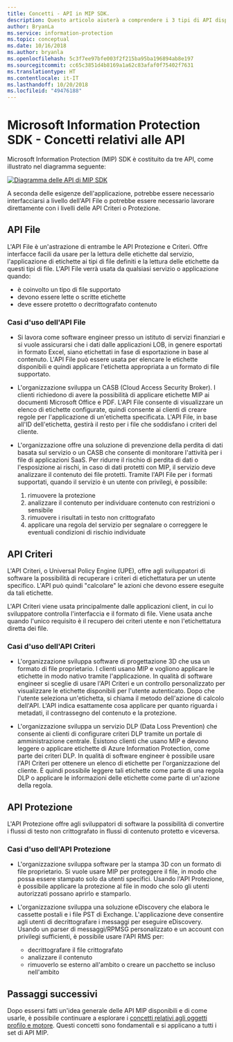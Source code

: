 ```yaml
---
title: Concetti - API in MIP SDK.
description: Questo articolo aiuterà a comprendere i 3 tipi di API disponibili in MIP SDK, le relazioni esistenti tra loro e i casi d'uso per ognuna.
author: BryanLa
ms.service: information-protection
ms.topic: conceptual
ms.date: 10/16/2018
ms.author: bryanla
ms.openlocfilehash: 5c3f7ee97bfe003f2f215ba95ba196894ab8e197
ms.sourcegitcommit: cc65c3851d4b8169a1a62c83afaf0f75402f7631
ms.translationtype: HT
ms.contentlocale: it-IT
ms.lasthandoff: 10/20/2018
ms.locfileid: "49476188"
---
```

# <a name="microsoft-information-protection-sdk---api-concepts"></a>Microsoft Information Protection SDK - Concetti relativi alle API

Microsoft Information Protection (MIP) SDK è costituito da tre API, come illustrato nel diagramma seguente:

[![Diagramma delle API di MIP SDK](media/concept-apis-use-cases/mip-sdk-components.png)](media/concept-apis-use-cases/mip-sdk-components.png#lightbox)

A seconda delle esigenze dell'applicazione, potrebbe essere necessario interfacciarsi a livello dell'API File o potrebbe essere necessario lavorare direttamente con i livelli delle API Criteri o Protezione.

## <a name="file-api"></a>API File

L'API File è un'astrazione di entrambe le API Protezione e Criteri. Offre interfacce facili da usare per la lettura delle etichette dal servizio, l'applicazione di etichette ai tipi di file definiti e la lettura delle etichette da questi tipi di file. L'API File verrà usata da qualsiasi servizio o applicazione quando:

- è coinvolto un tipo di file supportato
- devono essere lette o scritte etichette
- deve essere protetto o decrittografato contenuto

### <a name="file-api-use-cases"></a>Casi d'uso dell'API File

- Si lavora come software engineer presso un istituto di servizi finanziari e si vuole assicurarsi che i dati dalle applicazioni LOB, in genere esportati in formato Excel, siano etichettati in fase di esportazione in base al contenuto. L'API File può essere usata per elencare le etichette disponibili e quindi applicare l'etichetta appropriata a un formato di file supportato.

- L'organizzazione sviluppa un CASB (Cloud Access Security Broker). I clienti richiedono di avere la possibilità di applicare etichette MIP ai documenti Microsoft Office e PDF. L'API File consente di visualizzare un elenco di etichette configurate, quindi consente ai clienti di creare regole per l'applicazione di un'etichetta specificata. L'API File, in base all'ID dell'etichetta, gestirà il resto per i file che soddisfano i criteri del cliente.

- L'organizzazione offre una soluzione di prevenzione della perdita di dati basata sul servizio o un CASB che consente di monitorare l'attività per i file di applicazioni SaaS. Per ridurre il rischio di perdita di dati o l'esposizione ai rischi, in caso di dati protetti con MIP, il servizio deve analizzare il contenuto dei file protetti. Tramite l'API File per i formati supportati, quando il servizio è un utente con privilegi, è possibile:

  1. rimuovere la protezione
  2. analizzare il contenuto per individuare contenuto con restrizioni o sensibile
  3. rimuovere i risultati in testo non crittografato
  4. applicare una regola del servizio per segnalare o correggere le eventuali condizioni di rischio individuate

## <a name="policy-api"></a>API Criteri

L'API Criteri, o Universal Policy Engine (UPE), offre agli sviluppatori di software la possibilità di recuperare i criteri di etichettatura per un utente specifico. L'API può quindi "calcolare" le azioni che devono essere eseguite da tali etichette.

L'API Criteri viene usata principalmente dalle applicazioni client, in cui lo sviluppatore controlla l'interfaccia e il formato di file. Viene usata anche quando l'unico requisito è il recupero dei criteri utente e non l'etichettatura diretta dei file. 

### <a name="policy-api-use-cases"></a>Casi d'uso dell'API Criteri

- L'organizzazione sviluppa software di progettazione 3D che usa un formato di file proprietario. I clienti usano MIP e vogliono applicare le etichette in modo nativo tramite l'applicazione. In qualità di software engineer si sceglie di usare l'API Criteri e un controllo personalizzato per visualizzare le etichette disponibili per l'utente autenticato. Dopo che l'utente seleziona un'etichetta, si chiama il metodo dell'azione di calcolo dell'API. L'API indica esattamente cosa applicare per quanto riguarda i metadati, il contrassegno del contenuto e la protezione.

- L'organizzazione sviluppa un servizio DLP (Data Loss Prevention) che consente ai clienti di configurare criteri DLP tramite un portale di amministrazione centrale. Esistono clienti che usano MIP e devono leggere o applicare etichette di Azure Information Protection, come parte dei criteri DLP. In qualità di software engineer è possibile usare l'API Criteri per ottenere un elenco di etichette per l'organizzazione del cliente. È quindi possibile leggere tali etichette come parte di una regola DLP o applicare le informazioni delle etichette come parte di un'azione della regola.

## <a name="protection-api"></a>API Protezione

L'API Protezione offre agli sviluppatori di software la possibilità di convertire i flussi di testo non crittografato in flussi di contenuto protetto e viceversa.

### <a name="protection-api-use-cases"></a>Casi d'uso dell'API Protezione

- L'organizzazione sviluppa software per la stampa 3D con un formato di file proprietario. Si vuole usare MIP per proteggere il file, in modo che possa essere stampato solo da utenti specifici. Usando l'API Protezione, è possibile applicare la protezione al file in modo che solo gli utenti autorizzati possano aprirlo e stamparlo. 

- L'organizzazione sviluppa una soluzione eDiscovery che elabora le cassette postali e i file PST di Exchange. L'applicazione deve consentire agli utenti di decrittografare i messaggi per eseguire eDiscovery. Usando un parser di messaggi/RPMSG personalizzato e un account con privilegi sufficienti, è possibile usare l'API RMS per:
  - decrittografare il file crittografato
  - analizzare il contenuto
  - rimuoverlo se esterno all'ambito o creare un pacchetto se incluso nell'ambito

## <a name="next-steps"></a>Passaggi successivi

Dopo essersi fatti un'idea generale delle API MIP disponibili e di come usarle, è possibile continuare a esplorare i [concetti relativi agli oggetti profilo e motore](concept-profile-engine-cpp.md). Questi concetti sono fondamentali e si applicano a tutti i set di API MIP.